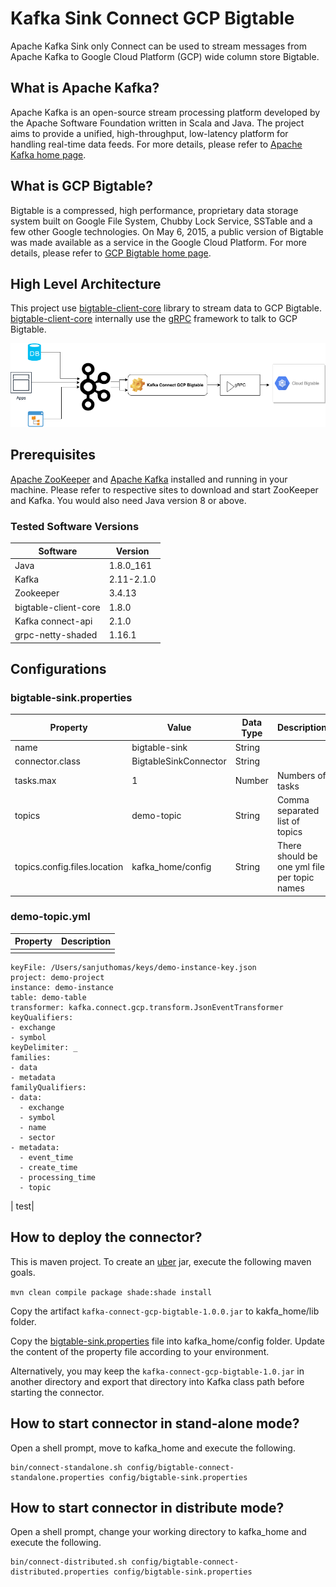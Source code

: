 # Kafka Sink Connect GCP Bigtable

Apache Kafka Sink only Connect can be used to stream messages from Apache Kafka to Google Cloud Platform (GCP) wide column store Bigtable.

## What is Apache Kafka?

Apache Kafka is an open-source stream processing platform developed by the Apache Software Foundation written in Scala and Java. The project aims to provide a unified, high-throughput, low-latency platform for handling real-time data feeds. For more details, please refer to [Apache Kafka home page](https://kafka.apache.org/).

## What is GCP Bigtable?

Bigtable is a compressed, high performance, proprietary data storage system built on Google File System, Chubby Lock Service, SSTable and a few other Google technologies. On May 6, 2015, a public version of Bigtable was made available as a service in the Google Cloud Platform. For more details, please refer to [GCP Bigtable home page](https://cloud.google.com/bigtable/).

## High Level Architecture

This project use [bigtable-client-core](https://mvnrepository.com/artifact/com.google.cloud.bigtable/bigtable-client-core) library to stream data to GCP Bigtable. [bigtable-client-core](https://mvnrepository.com/artifact/com.google.cloud.bigtable/bigtable-client-core) internally use the [gRPC](https://grpc.io/) framework to talk to GCP Bigtable.

![Kafka Connect GCP Bigtable](kafka-connect-bigtable.png)

## Prerequisites

[Apache ZooKeeper](https://zookeeper.apache.org) and [Apache Kafka](https://kafka.apache.org) installed and running in your machine. Please refer to respective sites to download and start ZooKeeper and Kafka. You would also need Java version 8 or above.

### Tested Software Versions

| Software      | Version       |           
| ------------- |---------------| 
| Java          | 1.8.0_161     | 
| Kafka         | 2.11-2.1.0    |
| Zookeeper     | 3.4.13        |
| bigtable-client-core | 1.8.0  |
| Kafka connect-api | 2.1.0     |
| grpc-netty-shaded | 1.16.1    |

## Configurations

### bigtable-sink.properties

| Property      					  | Value       				    | Data Type    | Description     								|       
|---------------------------------|-----------------------------|--------------|------------------------------------------------	|
| name          					  | bigtable-sink    		 	| String		   |                 								|
| connector.class        		  | BigtableSinkConnector       | String	       |                 								|
| tasks.max        				  | 1 							| Number 	   | Numbers of tasks								|
| topics							  | demo-topic					| String		   | Comma separated list of topics 					|
| topics.config.files.location    | kafka_home/config    		| String		   |	 There should be one yml file per topic names  	|	

### demo-topic.yml

| Property      					  														   | Description       				   		 |     
|------------------------------------------------------------------------------------------|-------------------------------------------|
| <code> 
	keyFile: /Users/sanjuthomas/keys/demo-instance-key.json
	project: demo-project
	instance: demo-instance
	table: demo-table
	transformer: kafka.connect.gcp.transform.JsonEventTransformer
	keyQualifiers:
	- exchange
	- symbol
	keyDelimiter: _
	families:
	- data
	- metadata
	familyQualifiers:
	- data:
	  - exchange
	  - symbol
	  - name
	  - sector
	- metadata:
	  - event_time
	  - create_time
	  - processing_time
	  - topic
  </code> | test|

## How to deploy the connector?

This is maven project. To create an [uber](https://maven.apache.org/plugins/maven-shade-plugin/index.html) jar, execute the following maven goals.

```mvn clean compile package shade:shade install```

Copy the artifact ```kafka-connect-gcp-bigtable-1.0.0.jar``` to kakfa_home/lib folder.

Copy the [bigtable-sink.properties](https://github.com/sanjuthomas/kafka-connect-gcp-bigtable/blob/master/config/bigtable-sink.properties) file into kafka_home/config folder. Update the content of the property file according to your environment.

Alternatively, you may keep the ```kafka-connect-gcp-bigtable-1.0.jar``` in another directory and export that directory into Kafka class path before starting the connector.

## How to start connector in stand-alone mode?

Open a shell prompt, move to kafka_home and execute the following.

```
bin/connect-standalone.sh config/bigtable-connect-standalone.properties config/bigtable-sink.properties
```

## How to start connector in distribute mode?

Open a shell prompt, change your working directory to kafka_home and execute the following.

```
bin/connect-distributed.sh config/bigtable-connect-distributed.properties config/bigtable-sink.properties
```

